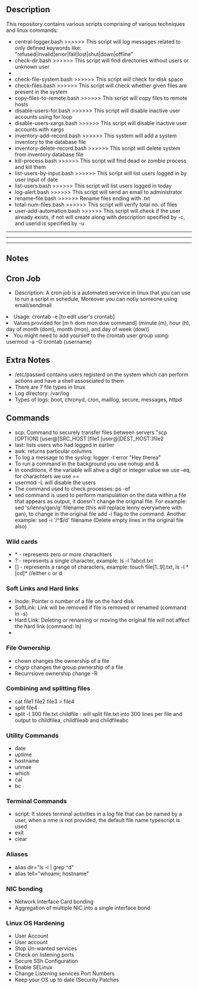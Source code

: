 <h2> Description </h2>
This repository contains various scripts comprising of various techniques and linux commands:

<ul>
    <li>central-logger.bash >>>>>> This script will log messages related to only defined keywords like: "refused|invalid|error|fail|lost|shut|down|offline"</li>
    <li>check-dir.bash >>>>>> This script will find directories without users or unknown user<li>
    <li>check-file-system.bash >>>>>> This script will check for disk space</li>
    <li>check-files.bash >>>>>> This script will check whether given files are present in the system</li>
    <li>copy-files-to-remote.bash >>>>>> This script will copy files to remote hosts</li>
    <li>disable-users-for.bash >>>>>> This script will disable inactive user accounts using for loop</li>
    <li>disable-users-xargs.bash >>>>>> This script will disable inactive user accounts with xargs</li>
    <li>inventory-add-record.bash >>>>>> This system will add a system inventory to the database file</li>
    <li>inventory-delete-record.bash >>>>>> This script will delete system from inventory database file</li>
    <li>kill-process.bash >>>>>> This script will find dead or zombie process and kill them </li>
    <li>list-users-by-input.bash >>>>>> This script will list users logged in by user input of date</li>
    <li>list-users.bash >>>>>> This script will list users logged in today</li>
    <li>log-alert.bash >>>>>> This script will send an email to administrator</li>
    <li>rename-file.bash >>>>>> Rename files ending with .txt</li>
    <li>total-num-files.bash >>>>>> This script will verify total no. of files</li>
    <li>user-add-automation.bash >>>>>> This script will check if the user already exists, if not will create along with description specified by -c, and userid is specified by -u</li>
</ul>
<hr>
<hr>
<hr>
<h2> Notes </h2>
    <h2>Cron Job</h2>
    <ul>
        <li>Description: A cron job is a automated servvice in linux that you can use to run a script in schedule, Moreover you can notiy someone using email/sendmail</ul>
        <li>Usage: crontab -e  [to edit user's crontab]</li>
        <li>Values provided for [m h  dom mon dow   command] (minute (m), hour (h), day of month (dom), month (mon), and day of week (dow))</li>
        <li>You might need to add yourself to the crontab user group using: usermod -a -G crontab (username)</li>
    </ul>
    <h2>Extra Notes</h2>
    <ul>
        <li>/etc/passwd contains users registerd on the system which can perform actions and have a shell assosciated to them</li>
        <li>There are 7 file types in linux</li>
        <li>Log directory: /var/log</li>
        <li>Types of logs: boot, chronyd, cron, maillog, secure, messages, httpd</li>
    </ul>
    <h2>Commands</h2>
    <ul>
        <li>scp: Command to securely transfer files between servers "scp [OPTION] [user@]SRC_HOST:]file1 [user@]DEST_HOST:]file2</li>
        <li>last: lists users who had logged in earlier</li>
        <li>awk: returns particular columns</li>
        <li>To log a message to the syslog: logger -t error "Hey therea"</li>
        <li>To run a command in the background you use nohup and &</li>
        <li>In conditions, if the variable will ahve a digit or integer value we use -eq, for charachters we use == </li>
        <li>usermod -L will disable the users </li>
        <li>The command used to check processes: ps -ef</li>
        <li>sed command is used to perform manipulation on the data within a file that appears as output, it doesn't change the original file. For example: sed 's/lenny/gan/g' filename (this will replace lenny everywhere with gan), to change in the original file add -i flag to the command. Another example: sed -i '/^$/d' filename  (Delete empty lines in the original file also)</li>
    </ul>
    <h3>Wild cards </h3>
    <ul>
        <li>* - represents zero or more charachters </li>
        <li>? - represents a single character, example: ls -l ?abcd.txt </li>
        <li>[] - represents a range of characters, example: touch file[1..9].txt, ls -l *[cd]* //either c or d</li>
    </ul>
    <h3>Soft Links and Hard links</h3>
    <ul>
        <li>Inode: Pointer o number of a file on the hard disk</li>
        <li>SoftLink: Link will be removed if file is removed or renamed (command: ln -s)</li>
        <li>Hard Link: Deleting or renaming or moving the original file will not affect the hard link (command: ln)<li>
    </ul> 
    <h3>File Ownership</h3>
    <ul>
    <li>chown changes the ownership of a file</li>
    <li>chgrp changes the group pwnership of a file</li>
    <li>Recurrsiove ownership change -R</li>
 </ul>
    <h3>Combining and splitting files </h3>
    <ul>
        <li>cat file1 file2 file3 > file4</li>
        <li>split file4</li>
        <li>split -l 300 file.txt childfile : will split file.txt into 300 lines per file and output to childfilea, childfileab and childfileabc</li>
    </ul>
    <h3>Utility Commands</h3>
    <ul>
        <li>date</li>
        <li>uptime</li>
        <li>hostname</li>
        <li>unmae</li>
        <li>which</li>
        <li>cal</li>
        <li>bc</li>
    </ul>
    <h3>Terminal Commands</h3>
    <ul>
        <li>script: It stores terminal activities in a log file that can be named by a user, when a nme is not provided, the default file name typescript is used</li>
        <li>exit</li>
        <li>clear</li>
    </ul>
    <h3>Aliases</h3>
    <ul>
        <li>alias dir="ls -l | grep ^d"</li>
        <li>alias tell="whoami; hostname"</li>
    </ul>
    <h3>NIC bonding</h3>
    <ul>
        <li>Network Interface Card bonding</li>
        <li>Aggregation of multiple NIC into a single interface bond</li>
    </ul>
    <h3>Linux OS Hardening</h3>
    <ul>
        <li>User Account</li>
        <li>User account</li>
        <li>Stop Un-wanted services</li>
        <li>Check on listening ports</li>
        <li>Secure SSh Configuration</li>
        <li>Enable SELinux</li>
        <li>Change Listening services Port Numbers</li>
        <li>Keep your OS up to date (Security Patches</li>
    </ul>


